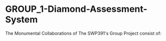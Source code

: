 # GROUP_1-Diamond-Assessment-System
The Monumental Collaborations of The SWP391's Group Project consist of: 
